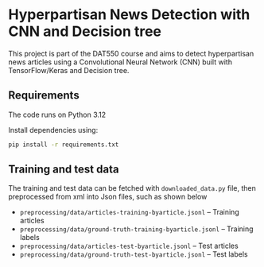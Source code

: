 # Hyperpartisan News Detection with CNN and Decision tree

This project is part of the DAT550 course and aims to detect hyperpartisan news articles using a Convolutional Neural Network (CNN) built with TensorFlow/Keras and Decision tree.



## Requirements

The code runs on Python 3.12

Install dependencies using:

```bash
pip install -r requirements.txt
```

## Training and test data 
The training and test data can be fetched with `downloaded_data.py` file, then preprocessed from xml into Json files, such as shown below
- `preprocessing/data/articles-training-byarticle.jsonl` – Training articles  
- `preprocessing/data/ground-truth-training-byarticle.jsonl` – Training labels  
- `preprocessing/data/articles-test-byarticle.jsonl` – Test articles  
- `preprocessing/data/ground-truth-test-byarticle.jsonl` – Test labels  
